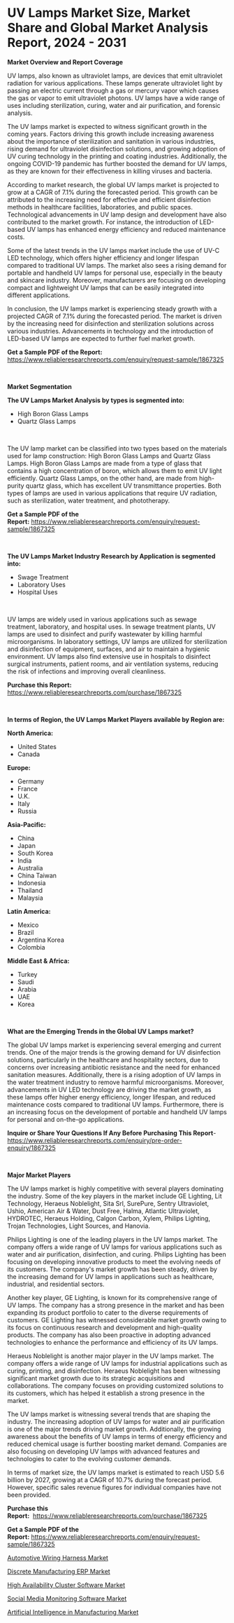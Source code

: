 <p><h1>UV Lamps Market Size, Market Share and Global Market Analysis Report, 2024 - 2031</h1></p><p><strong>Market Overview and Report Coverage</strong></p>
<p><p>UV lamps, also known as ultraviolet lamps, are devices that emit ultraviolet radiation for various applications. These lamps generate ultraviolet light by passing an electric current through a gas or mercury vapor which causes the gas or vapor to emit ultraviolet photons. UV lamps have a wide range of uses including sterilization, curing, water and air purification, and forensic analysis.</p><p>The UV lamps market is expected to witness significant growth in the coming years. Factors driving this growth include increasing awareness about the importance of sterilization and sanitation in various industries, rising demand for ultraviolet disinfection solutions, and growing adoption of UV curing technology in the printing and coating industries. Additionally, the ongoing COVID-19 pandemic has further boosted the demand for UV lamps, as they are known for their effectiveness in killing viruses and bacteria.</p><p>According to market research, the global UV lamps market is projected to grow at a CAGR of 7.1% during the forecasted period. This growth can be attributed to the increasing need for effective and efficient disinfection methods in healthcare facilities, laboratories, and public spaces. Technological advancements in UV lamp design and development have also contributed to the market growth. For instance, the introduction of LED-based UV lamps has enhanced energy efficiency and reduced maintenance costs.</p><p>Some of the latest trends in the UV lamps market include the use of UV-C LED technology, which offers higher efficiency and longer lifespan compared to traditional UV lamps. The market also sees a rising demand for portable and handheld UV lamps for personal use, especially in the beauty and skincare industry. Moreover, manufacturers are focusing on developing compact and lightweight UV lamps that can be easily integrated into different applications.</p><p>In conclusion, the UV lamps market is experiencing steady growth with a projected CAGR of 7.1% during the forecasted period. The market is driven by the increasing need for disinfection and sterilization solutions across various industries. Advancements in technology and the introduction of LED-based UV lamps are expected to further fuel market growth.</p></p>
<p><strong>Get a Sample PDF of the Report:</strong> <a href="https://www.reliableresearchreports.com/enquiry/request-sample/1867325">https://www.reliableresearchreports.com/enquiry/request-sample/1867325</a></p>
<p>&nbsp;</p>
<p><strong>Market Segmentation</strong></p>
<p><strong>The UV Lamps Market Analysis by types is segmented into:</strong></p>
<p><ul><li>High Boron Glass Lamps</li><li>Quartz Glass Lamps</li></ul></p>
<p>&nbsp;</p>
<p><p>The UV lamp market can be classified into two types based on the materials used for lamp construction: High Boron Glass Lamps and Quartz Glass Lamps. High Boron Glass Lamps are made from a type of glass that contains a high concentration of boron, which allows them to emit UV light efficiently. Quartz Glass Lamps, on the other hand, are made from high-purity quartz glass, which has excellent UV transmittance properties. Both types of lamps are used in various applications that require UV radiation, such as sterilization, water treatment, and phototherapy.</p></p>
<p><strong>Get a Sample PDF of the Report:</strong>&nbsp;<a href="https://www.reliableresearchreports.com/enquiry/request-sample/1867325">https://www.reliableresearchreports.com/enquiry/request-sample/1867325</a></p>
<p>&nbsp;</p>
<p><strong>The UV Lamps Market Industry Research by Application is segmented into:</strong></p>
<p><ul><li>Swage Treatment</li><li>Laboratory Uses</li><li>Hospital Uses</li></ul></p>
<p>&nbsp;</p>
<p><p>UV lamps are widely used in various applications such as sewage treatment, laboratory, and hospital uses. In sewage treatment plants, UV lamps are used to disinfect and purify wastewater by killing harmful microorganisms. In laboratory settings, UV lamps are utilized for sterilization and disinfection of equipment, surfaces, and air to maintain a hygienic environment. UV lamps also find extensive use in hospitals to disinfect surgical instruments, patient rooms, and air ventilation systems, reducing the risk of infections and improving overall cleanliness.</p></p>
<p><strong>Purchase this Report:</strong>&nbsp; <a href="https://www.reliableresearchreports.com/purchase/1867325">https://www.reliableresearchreports.com/purchase/1867325</a></p>
<p>&nbsp;</p>
<p><strong>In terms of Region, the UV Lamps Market Players available by Region are:</strong></p>
<p>
    <p> <strong> North America: </strong>
        <ul>
            <li>United States</li>
            <li>Canada</li>
        </ul>
        </p> 
    <p> <strong> Europe: </strong>
        <ul>
            <li>Germany</li>
            <li>France</li>
            <li>U.K.</li>
            <li>Italy</li>
            <li>Russia</li>
        </ul>
        </p> 
    <p> <strong> Asia-Pacific: </strong>
        <ul>
            <li>China</li>
            <li>Japan</li>
            <li>South Korea</li>
            <li>India</li>
            <li>Australia</li>
            <li>China Taiwan</li>
            <li>Indonesia</li>
            <li>Thailand</li>
            <li>Malaysia</li>
        </ul>
        </p> 
    <p> <strong> Latin America: </strong>
        <ul>
            <li>Mexico</li>
            <li>Brazil</li>
            <li>Argentina Korea</li>
            <li>Colombia</li>
        </ul>
        </p> 
    <p> <strong> Middle East & Africa: </strong>
        <ul>
            <li>Turkey</li>
            <li>Saudi</li>
            <li>Arabia</li>
            <li>UAE</li>
            <li>Korea</li>
        </ul>
    </p>
    </p>
<p>&nbsp;</p>
<p><strong>What are the Emerging Trends in the Global UV Lamps market?</strong></p>
<p><p>The global UV lamps market is experiencing several emerging and current trends. One of the major trends is the growing demand for UV disinfection solutions, particularly in the healthcare and hospitality sectors, due to concerns over increasing antibiotic resistance and the need for enhanced sanitation measures. Additionally, there is a rising adoption of UV lamps in the water treatment industry to remove harmful microorganisms. Moreover, advancements in UV LED technology are driving the market growth, as these lamps offer higher energy efficiency, longer lifespan, and reduced maintenance costs compared to traditional UV lamps. Furthermore, there is an increasing focus on the development of portable and handheld UV lamps for personal and on-the-go applications.</p></p>
<p><strong>Inquire or Share Your Questions If Any Before Purchasing This Report</strong>- <a href="https://www.reliableresearchreports.com/enquiry/pre-order-enquiry/1867325">https://www.reliableresearchreports.com/enquiry/pre-order-enquiry/1867325</a></p>
<p>&nbsp;</p>
<p><strong>Major Market Players</strong></p>
<p><p>The UV lamps market is highly competitive with several players dominating the industry. Some of the key players in the market include GE Lighting, Lit Technology, Heraeus Noblelight, Sita Srl, SurePure, Sentry Ultraviolet, Ushio, American Air & Water, Dust Free, Halma, Atlantic Ultraviolet, HYDROTEC, Heraeus Holding, Calgon Carbon, Xylem, Philips Lighting, Trojan Technologies, Light Sources, and Hanovia. </p><p>Philips Lighting is one of the leading players in the UV lamps market. The company offers a wide range of UV lamps for various applications such as water and air purification, disinfection, and curing. Philips Lighting has been focusing on developing innovative products to meet the evolving needs of its customers. The company's market growth has been steady, driven by the increasing demand for UV lamps in applications such as healthcare, industrial, and residential sectors. </p><p>Another key player, GE Lighting, is known for its comprehensive range of UV lamps. The company has a strong presence in the market and has been expanding its product portfolio to cater to the diverse requirements of customers. GE Lighting has witnessed considerable market growth owing to its focus on continuous research and development and high-quality products. The company has also been proactive in adopting advanced technologies to enhance the performance and efficiency of its UV lamps.</p><p>Heraeus Noblelight is another major player in the UV lamps market. The company offers a wide range of UV lamps for industrial applications such as curing, printing, and disinfection. Heraeus Noblelight has been witnessing significant market growth due to its strategic acquisitions and collaborations. The company focuses on providing customized solutions to its customers, which has helped it establish a strong presence in the market.</p><p>The UV lamps market is witnessing several trends that are shaping the industry. The increasing adoption of UV lamps for water and air purification is one of the major trends driving market growth. Additionally, the growing awareness about the benefits of UV lamps in terms of energy efficiency and reduced chemical usage is further boosting market demand. Companies are also focusing on developing UV lamps with advanced features and technologies to cater to the evolving customer demands.</p><p>In terms of market size, the UV lamps market is estimated to reach USD 5.6 billion by 2027, growing at a CAGR of 10.7% during the forecast period. However, specific sales revenue figures for individual companies have not been provided.</p></p>
<p><strong>Purchase this Report:</strong>&nbsp;&nbsp;<a href="https://www.reliableresearchreports.com/purchase/1867325">https://www.reliableresearchreports.com/purchase/1867325</a></p>
<p></p>
<p><strong>Get a Sample PDF of the Report:</strong>&nbsp;<a href="https://www.reliableresearchreports.com/enquiry/request-sample/1867325">https://www.reliableresearchreports.com/enquiry/request-sample/1867325</a></p>
<p><p><a href="https://medium.com/@jeanlopez1945/automotive-wiring-harness-market-size-market-outlook-and-market-forecast-2023-to-2030-56b22c876a63">Automotive Wiring Harness Market</a></p><p><a href="https://medium.com/@jeanlopez1945/discrete-manufacturing-erp-market-size-market-outlook-and-market-forecast-2023-to-2030-4d6c485bb5b8">Discrete Manufacturing ERP Market</a></p><p><a href="https://medium.com/@jeanlopez1945/high-availability-cluster-software-market-research-report-its-history-and-forecast-2023-to-2030-22b14db765a7">High Availability Cluster Software Market</a></p><p><a href="https://medium.com/@jeanlopez1945/social-media-monitoring-software-market-insight-market-trends-growth-forecasted-from-2023-to-288cc66f419d">Social Media Monitoring Software Market</a></p><p><a href="https://medium.com/@jeanlopez1945/artificial-intelligence-in-manufacturing-market-comprehensive-assessment-by-type-application-and-806a4968955f">Artificial Intelligence in Manufacturing Market</a></p></p>